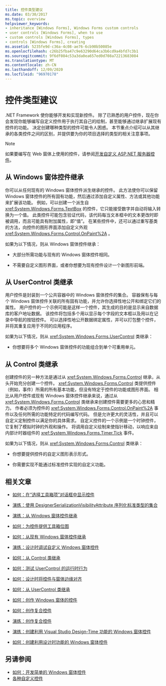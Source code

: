 ```yaml
---
title: 控件类型建议
ms.date: 03/30/2017
ms.topic: overview
helpviewer_keywords:
- inheritance [Windows Forms], Windows Forms custom controls
- user controls [Windows Forms], when to use
- custom controls [Windows Forms], types
- controls [Windows Forms], creating
ms.assetid: 5235fe9d-c36a-4c08-ae76-6cb90b50085e
ms.openlocfilehash: c26b25fba47c9e63290d64ca3b6cd9a4bfd7c3b1
ms.sourcegitcommit: 9f6df084c53a3da0ea657ed0d708a72213683084
ms.translationtype: MT
ms.contentlocale: zh-CN
ms.lasthandoff: 12/09/2020
ms.locfileid: "96970178"
---
```

# <a name="control-type-recommendations"></a>控件类型建议

.NET Framework 使你能够开发和实现新控件。 除了已熟悉的用户控件，现在你会发现你能够编写自定义控件用于执行其自己的绘制，甚至能够通过继承扩展现有控件的功能。 决定创建哪种类型的控件可能令人困惑。 本节重点介绍可以从其继承的各类控件之间的区别，并提供要为你的项目选择的类型的相关注意事项。

> [!NOTE]
> 如果要编写在 Web 窗体上使用的控件，请参阅[开发自定义 ASP.NET 服务器控件](/previous-versions/aspnet/zt27tfhy(v=vs.100))。

## <a name="inheriting-from-a-windows-forms-control"></a>从 Windows 窗体控件继承

你可以从任何现有的 Windows 窗体控件派生继承的控件。 此方法使你可以保留 Windows 窗体控件的所有固有功能，然后通过添加自定义属性、方法或其他功能来扩展该功能。 例如，可以创建一个派生自 <xref:System.Windows.Forms.TextBox> 的控件，它只能接受数字并自动将输入转换为一个值。 此类控件可能包含验证代码，该代码每当文本框中的文本更改时即被调用，而且可能具有附加属性，即“值”。 在某些控件中，还可以通过重写基类的方法，向控件的图形界面添加自定义外观 <xref:System.Windows.Forms.Control.OnPaint%2A> 。

 如果为以下情况，则从 Windows 窗体控件继承：

- 大部分所需功能与现有的 Windows 窗体控件相同。

- 不需要自定义图形界面，或者你想要为现有控件设计一个新图形前端。

## <a name="inheriting-from-the-usercontrol-class"></a>从 UserControl 类继承

用户控件是封装到一个公共容器中的 Windows 窗体控件的集合。 容器保有与每个 Windows 窗体控件关联的所有固有功能，并允许你选择性地公开和绑定它们的属性。 用户控件的一个示例可能是这样一个控件，其生成的目的是显示来自数据库的客户地址数据。 该控件将包括多个用以显示每个字段的文本框以及用以在记录中导航的按钮控件。 可以选择性地公开数据绑定属性，并可以打包整个控件，并将其重复应用于不同的应用程序。

如果为以下情况，则从 <xref:System.Windows.Forms.UserControl> 类继承：

- 你想要将多个 Windows 窗体控件的功能组合到单个可重用单元。

## <a name="inheriting-from-the-control-class"></a>从 Control 类继承

创建控件的另一种方法是通过从 <xref:System.Windows.Forms.Control> 继承，从头开始充分创建一个控件。 <xref:System.Windows.Forms.Control> 类提供控件（例如，事件）所需的所有基本功能，但没有特定于控件的功能或图形界面。 相比从用户控件或现有 Windows 窗体控件继承来说，通过从 <xref:System.Windows.Forms.Control> 类继承来创建控件需要更多的心思和精力。 作者必须为控件的 <xref:System.Windows.Forms.Control.OnPaint%2A> 事件以及任何所需的功能特定的代码编写代码。 但是允许更大的灵活性，并且可以自定义定制控件以满足你的具体需求。 自定义控件的一个示例是一个时钟控件，它复制了模拟时钟的外观和操作。 将调用自定义绘制来使指针移动，以响应来自内部计时器组件的 <xref:System.Windows.Forms.Timer.Tick> 事件。

如果为以下情况，则从 <xref:System.Windows.Forms.Control> 类继承：

- 你想要提供控件的自定义图形表示形式。

- 你需要实现不能通过标准控件实现的自定义功能。

## <a name="related-articles"></a>相关文章

- [如何：在“选择工具箱项”对话框中显示控件](how-to-display-a-control-in-the-choose-toolbox-items-dialog-box.md)

- [演练：使用 DesignerSerializationVisibilityAttribute 序列化标准类型的集合](serializing-collections-designerserializationvisibilityattribute.md)

- [演练：从 Windows 窗体控件继承](walkthrough-inheriting-from-a-windows-forms-control-with-visual-csharp.md)

- [如何：为控件提供工具箱位图](how-to-provide-a-toolbox-bitmap-for-a-control.md)

- [如何：从现有 Windows 窗体控件继承](how-to-inherit-from-existing-windows-forms-controls.md)

- [演练：设计时调试自定义 Windows 窗体控件](walkthrough-debugging-custom-windows-forms-controls-at-design-time.md)

- [如何：从 Control 类继承](how-to-inherit-from-the-control-class.md)

- [如何：测试 UserControl 的运行时行为](how-to-test-the-run-time-behavior-of-a-usercontrol.md)

- [如何：设计时将控件与窗体边缘对齐](how-to-align-a-control-to-the-edges-of-forms-at-design-time.md)

- [如何：从 UserControl 类继承](how-to-inherit-from-the-usercontrol-class.md)

- [如何：创作 Windows 窗体的控件](how-to-author-controls-for-windows-forms.md)

- [如何：创作复合控件](how-to-author-composite-controls.md)

- [演练：创作复合控件](walkthrough-authoring-a-composite-control-with-visual-csharp.md)

- [演练：创建利用 Visual Studio Design-Time 功能的 Windows 窗体控件](creating-a-wf-control-design-time-features.md)

- [如何：创建利用设计时功能的 Windows 窗体控件](/previous-versions/visualstudio/visual-studio-2013/307hck25(v=vs.120))

## <a name="see-also"></a>另请参阅

- [如何：开发简单的 Windows 窗体控件](how-to-develop-a-simple-windows-forms-control.md)
- [各种自定义控件](varieties-of-custom-controls.md)
